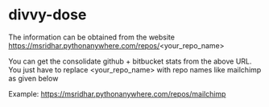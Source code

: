 # divvy-dose
The information can be obtained from the website
https://msridhar.pythonanywhere.com/repos/<your_repo_name>

You can get the consolidate github + bitbucket stats from the above URL. You just have to replace <your_repo_name> with repo names like mailchimp as given below

Example: https://msridhar.pythonanywhere.com/repos/mailchimp